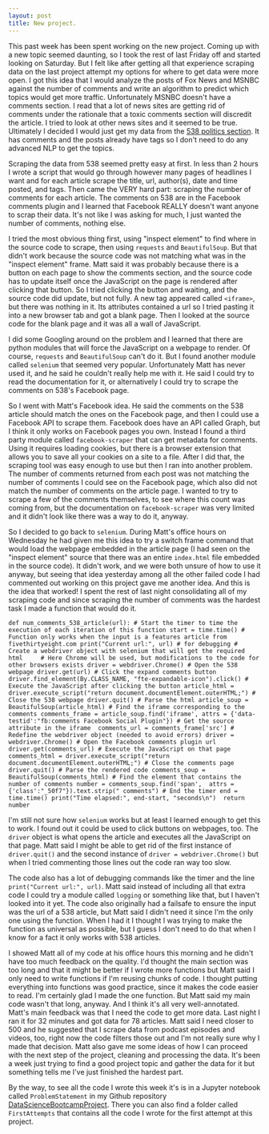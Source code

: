 ```yaml
---
layout: post
title: New project.  
---
```

This past week has been spent working on the new project.  Coming up with a new topic seemed daunting, so I took the rest of last Friday off and started looking on Saturday.  But I felt like after getting all that experience scraping data on the last project attempt my options for where to get data were more open.  I got this idea that I would analyze the posts of Fox News and MSNBC against the number of comments and write an algorithm to predict which topics would get more traffic.  Unfortunately MSNBC doesn't have a comments section.  I read that a lot of news sites are getting rid of comments under the rationale that a toxic comments section will discredit the article.  I tried to look at other news sites and it seemed to be true.  Ultimately I decided I would just get my data from the [538 politics section](https://fivethirtyeight.com/politics/).  It has comments and the posts already have tags so I don't need to do any advanced NLP to get the topics.

Scraping the data from 538 seemed pretty easy at first.  In less than 2 hours I wrote a script that would go through however many pages of headlines I want and for each article scrape the title, url, author(s), date and time posted, and tags.  Then came the VERY hard part: scraping the number of comments for each article.  The comments on 538 are in the Facebook comments plugin and I learned that Facebook REALLY doesn't want anyone to scrap their data.  It's not like I was asking for much, I just wanted the number of comments, nothing else.  

I tried the most obvious thing first, using "inspect element" to find where in the source code to scrape, then using `requests` and `BeautifulSoup`.  But that didn't work because the source code was not matching what was in the "inspect element" frame.  Matt said it was probably because there is a button on each page to show the comments section, and the source code has to update itself once the JavaScript on the page is rendered after clicking that button.  So I tried clicking the button and waiting, and the source code did update, but not fully.  A new tag appeared called `<iframe>`, but there was nothing in it.  Its attributes contained a url so I tried pasting it into a new browser tab and got a blank page.  Then I looked at the source code for the blank page and it was all a wall of JavaScript.

I did some Googling around on the problem and I learned that there are python modules that will force the JavaScript on a webpage to render.  Of course, `requests` and `BeautifulSoup` can't do it.  But I found another module called `selenium` that seemed very popular.  Unfortunately Matt has never used it, and he said he couldn't really help me with it.  He said I could try to read the documentation for it, or alternatively I could try to scrape the comments on 538's Facebook page.

So I went with Matt's Facebook idea.  He said the comments on the 538 article should match the ones on the Facebook page, and then I could use a Facebook API to scrape them.  Facebook does have an API called Graph, but I think it only works on Facebook pages you own.  Instead I found a third party module called `facebook-scraper` that can get metadata for comments.  Using it requires loading cookies, but there is a browser extension that allows you to save all your cookies on a site to a file.  After I did that, the scraping tool was easy enough to use but then I ran into another problem.  The number of comments returned from each post was not matching the number of comments I could see on the Facebook page, which also did not match the number of comments on the article page.  I wanted to try to scrape a few of the comments themselves, to see where this count was coming from, but the documentation on `facebook-scraper` was very limited and it didn't look like there was a way to do it, anyway.

So I decided to go back to `selenium`.  During Matt's office hours on Wednesday he had given me this idea to try a switch frame command that would load the webpage embedded in the article page (I had seen on the "inspect element" source that there was an entire `index.html` file embedded in the source code).  It didn't work, and we were both unsure of how to use it anyway, but seeing that idea yesterday among all the other failed code I had commented out working on this project gave me another idea.  And this is the idea that worked!  I spent the rest of last night consolidating all of my scraping code and since scraping the number of comments was the hardest task I made a function that would do it.

``
def num_comments_538_article(url):
    # Start the timer to time the execution of each iteration of this function
    start = time.time()
    # Function only works when the input is a features article from fivethirtyeight.com
    print("Current url:", url) # for debugging
    # Create a webdriver object with selenium that will get the required html    
    # Here Chrome will be used, but modifications to the code for other browsers exists
    driver = webdriver.Chrome()
    # Open the 538 webpage
    driver.get(url)
    # Click the expand comments button
    driver.find_element(By.CLASS_NAME, "fte-expandable-icon").click()
    # Execute the JavaScript after clicking the button
    article_html = driver.execute_script("return document.documentElement.outerHTML;")
    # Close the 538 webpage
    driver.quit()
    # Parse the html
    article_soup = BeautifulSoup(article_html)
    # Find the iframe corresponding to the comments
    comments_frame = article_soup.find('iframe', attrs = {'data-testid':"fb:comments Facebook Social Plugin"})
    # Get the source attribute in the iframe 
    comments_url = comments_frame['src']
    # Redefine the webdriver object (needed to avoid errors)
    driver = webdriver.Chrome()
    # Open the Facebook comments plugin url
    driver.get(comments_url)
    # Execute the JavaScript on that page
    comments_html = driver.execute_script("return document.documentElement.outerHTML;")
    # Close the comments page
    driver.quit()
    # Parse the rendered code
    comments_soup = BeautifulSoup(comments_html)
    # Find the element that contains the number of comments
    number = comments_soup.find('span',  attrs = {'class':"_50f7"}).text.strip(" comments")
    # End the timer
    end = time.time()
    print("Time elapsed:", end-start, "seconds\n") 
    return number
``

I'm still not sure how `selenium` works but at least I learned enough to get this to work.  I found out it could be used to click buttons on webpages, too.  The `driver` object is what opens the article and executes all the JavaScript on that page.  Matt said I might be able to get rid of the first instance of `driver.quit()` and the second instance of `driver = webdriver.Chrome()` but when I tried commenting those lines out the code ran way too slow.

The code also has a lot of debugging commands like the timer and the line `print("Current url:", url)`.  Matt said instead of including all that extra code I could try a module called `logging` or something like that, but I haven't looked into it yet.  The code also originally had a failsafe to ensure the input was the url of a 538 article, but Matt said I didn't need it since I'm the only one using the function.  When I had it I thought I was trying to make the function as universal as possible, but I guess I don't need to do that when I know for a fact it only works with 538 articles.

I showed Matt all of my code at his office hours this morning and he didn't have too much feedback on the quality.  I'd thought the main section was too long and that it might be better if I wrote more functions but Matt said I only need to write functions if I'm reusing chunks of code.  I thought putting everything into functions was good practice, since it makes the code easier to read.  I'm certainly glad I made the one function.  But Matt said my main code wasn't that long, anyway.  And I think it's all very well-annotated.  Matt's main feedback was that I need the code to get more data.  Last night I ran it for 32 minutes and got data for 78 articles.  Matt said I need closer to 500 and he suggested that I scrape data from podcast episodes and videos, too, right now the code filters those out and I'm not really sure why I made that decision.  Matt also gave me some ideas of how I can proceed with the next step of the project, cleaning and processing the data.  It's been a week just trying to find a good project topic and gather the data for it but something tells me I've just finished the hardest part.

By the way, to see all the code I wrote this week it's is in a Jupyter notebook called `ProblemStatement` in my Github repository [DataScienceBootcampProject](https://github.com/wh33les/DataScienceBootcampProject).  There you can also find a folder called `FirstAttempts` that contains all the code I wrote for the first attempt at this project.

